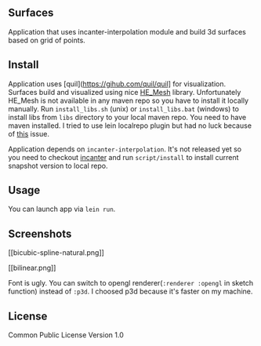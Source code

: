 ## Surfaces

Application that uses incanter-interpolation module and build 3d surfaces based on grid of points.

## Install

Application uses [quil](https://gihub.com/quil/quil] for visualization. Surfaces build and visualized using nice [HE_Mesh](http://hemesh.wblut.com/) library. Unfortunately HE_Mesh is not available in any maven repo so you have to install it locally manually. Run `install_libs.sh` (unix) or `install_libs.bat` (windows) to install libs from `libs` directory to your local maven repo. You need to have maven installed. I tried to use lein localrepo plugin but had no luck because of [this](https://github.com/kumarshantanu/lein-localrepo/pull/3) issue.

Application depends on `incanter-interpolation`. It's not released yet so you need to checkout [incanter](https://github.com/liebke/incanter) and run `script/install` to install current snapshot version to local repo.

## Usage

You can launch app via `lein run`.

## Screenshots

[[bicubic-spline-natural.png]]

[[bilinear.png]]

Font is ugly. You can switch to opengl renderer(`:renderer :opengl` in sketch function) instead of `:p3d`. I choosed p3d because it's faster on my machine.

## License

Common Public License Version 1.0
